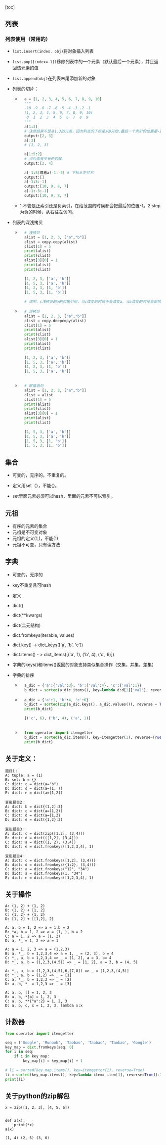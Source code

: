 [toc]

## 列表

### 列表使用（常用的）

- `list.insert(index, obj)`将对象插入列表

- `list.pop([index=-1])`移除列表中的一个元素（默认最后一个元素），并且返回该元素的值

- `list.append(obj)`在列表末尾添加新的对象

- 列表的切片：

    - ```python
        a = [1, 2, 3, 4, 5, 6, 7, 8, 9, 10]
        """
        -10 -9 -8 -7 -6 -5 -4 -3 -2 -1
        [1, 2, 3, 4, 5, 6, 7, 8, 9, 10]
         0  1  2  3  4  5  6  7  8  9
        """
        a[1:3]  
        # 注意结果不是从1,3的元素，因为列表的下标是从0开始,最后一个索引的位置要-1。
        output:[2, 3]
        a[:3]  
        # [1, 2, 3]
        
        a[1:5:2]  
        # 当后面有步长的时候。
        output:[2, 4]
            
        a[-1:5]或者a[-1:-5] # 下标从左往右
        output:[]
        a[-1:5:-1]
        output:[10, 9, 8, 7]
        a[-1:-5:-1]
        output:[10, 9, 8, 7]
        ```

        

    - 1.不管是正索引还是负索引，在给范围的时候都会把最后的位置-1。2.step为负的时候，从右往左访问。

- 列表的深浅拷贝

    - ```python
        # 浅拷贝
        alist = [1, 2, 3, ["a","b"]]
        clist = copy.copy(alist)
        clist[1] = 5
        print(alist)
        print(clist)
        alist[3][0] = 1
        print(alist)
        print(clist)
        
        [1, 2, 3, ['a', 'b']]
        [1, 5, 3, ['a', 'b']]
        [1, 2, 3, [1, 'b']]
        [1, 5, 3, [1, 'b']]
        
        # 说明，c浅拷贝的a的对象引用，当c改变的时候不会改变a，当a改变的时候会影响c
        ```

        

    - ```python
        # 深拷贝
        alist = [1, 2, 3, ["a","b"]]
        clist = copy.deepcopy(alist)
        clist[1] = 5
        print(alist)
        print(clist)
        alist[3][0] = 1
        print(alist)
        print(clist)
        
        [1, 2, 3, ['a', 'b']]
        [1, 5, 3, ['a', 'b']]
        [1, 2, 3, [1, 'b']]
        [1, 5, 3, ['a', 'b']]
        
        ```

    - ```python
        # 赋值语句
        alist = [1, 2, 3, ["a","b"]]
        clist = alist
        clist[1] = 5
        print(alist)
        print(clist)
        alist[3][0] = 1
        print(alist)
        print(clist)
        
        [1, 5, 3, ['a', 'b']]
        [1, 5, 3, ['a', 'b']]
        [1, 5, 3, [1, 'b']]
        [1, 5, 3, [1, 'b']]
        ```

## 集合

- 可变的，无序的，不重复的。

- 定义用set（），不能{}。

- set里面元素必须可以hash，里面的元素不可以索引。

## 元祖

- 有序的元素的集合
- 元祖是不可变对象
- 元祖的定义(1,)，不能(1)
- 元祖不可变，只有读方法

## 字典

- 可变的，无序的

- key不重复且可hash

- 定义

- dict()

- dict(**kwargs)

- dict(二元结构)

- dict.fromkeys(iterable, values)

- dict.key() -> dict_keys(['a', 'b', 'c'])

- dict.items() - > dict_items([('a', 1), ('b', 4), ('c', 6)])

- 字典的keys()和items()返回的对象支持类似集合操作（交集，并集，差集）

- 字典的排序

    - ```python
        a_dic = {'a':{'val':3}, 'b':{'val':4}, 'c':{'val':1}}
        b_dict = sorted(a_dic.items(), key=lambda d:d[1]['val'], reverse = True)
        ```

    - ```python
        a_dic = {'a':1, 'b':4, 'c':6}
        b_dict = sorted(zip(a_dic.keys(), a_dic.values()), reverse = True)
        print(b_dict)
        
        [('c', 6), ('b', 4), ('a', 1)]
        
        ```

    - ```python
        from operator import itemgetter
        b_dict = sorted(a_dic.items(), key=itemgetter(1), reverse=True)
        print(b_dict)
        ```

        



## 关于定义：


```
题目1：
A: tuple: a = (1)
B: set: b = {}
C: dict: c = dict(a="b")
D: dict: d = dict(a=(1, ))
E: dict: e = dict(a=[1,2])

变形题目2：
A: dict: b = dict{(1,2):3}
B: dict: c = dict(a=(1,2))
C: dict: d = dict(a={1,2}
D: dict: e = dict({1,2}:3)

变形题目3：
A: dict: c = dict(zip([1,2], (3,4)))
B: dict: d = dict(([1,2], [3,4]))
C: dict: a = dict((1, 2), (3,4))
D: dict: e = dict.fromkeys([1,2,3,4], 1)

变形题目4：
A: dict: c = dict.fromkeys([1,2], (3,4)))
B: dict: d = dict.fromkeys({1:2}, (3,4)))
C: dict: a = dict.fromkeys("12", "34")
D: dict: a = dict.fromkeys(1, "34")
E: dict: e = dict.fromkeys([1,2,3,4], 1)
```


## 关于操作

```
A: (1, 2) + (1, 2)
B: (1, 2) + [1, 2]
C: {1, 2} + {1, 2}
D: [1, 2] + [[1,2], 2]
```

```
A: a, b = 1, 2 => a = 1,b = 2
B: *a, b = 1, 2 => a = (1, ), b = 2
C: a = 1, 2 => a = (1, 2)
D: a, *_ = 1, 2 => a = 1
```

```
A: a = 1, 2, 3 => a = (1,2,3)
B: a, *_, b = 1,2,3,4 => a = 1, _ = (2, 3), b = 4 
C: *_, a, b = 1,2,3,4 => _ = [1, 2], a = 3, b= 4
D: *_, a, b = (1,2,3,(4,5)) => _ = [1, 2], a = 3, b = (4, 5)
```


```
A: *_, a, b = (1,2,3,(4,5),6,[7,8]) => _ = [1,2,3,(4,5)]
B: *_, a, b = (1,2) => _ = [1]
C: a, *_, b = 1,2,3 => _ = [2]
D: a, b, *_ = 1,2,3 => _ = [3]
```


```
A: a, b, [] = 1, 2, 3
B: a, b, *[a] = 1, 2, 3
C: a, b, **{"a":2} = 1, 2, 3
D: a, b, c, x = 1, 2, 3, lambda x:x
```

## 计数器

```python
from operator import itemgetter

seq = ('Google', 'Runoob', 'Taobao', 'Taobao', 'Taobao', 'Google')
key_map = dict.fromkeys(seq, 0)
for i in seq:
    if i in key_map:
        key_map[i] = key_map[i] + 1
        
# li = sorted(key_map.items(), key=itemgetter(1), reverse=True)
li = sorted(key_map.items(), key=lambda item: item[1], reverse=True)[:3]
print(li)
```

## 关于python的zip解包

```
x = zip([1, 2, 3], [4, 5, 6])


def a(x):
    print(*x)
a(x)

(1, 4) (2, 5) (3, 6)
```

